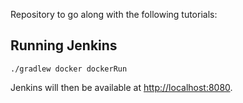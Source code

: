 Repository to go along with the following tutorials: 

## Running Jenkins

`./gradlew docker dockerRun`

Jenkins will then be available at [http://localhost:8080](http://localhost:8080).

